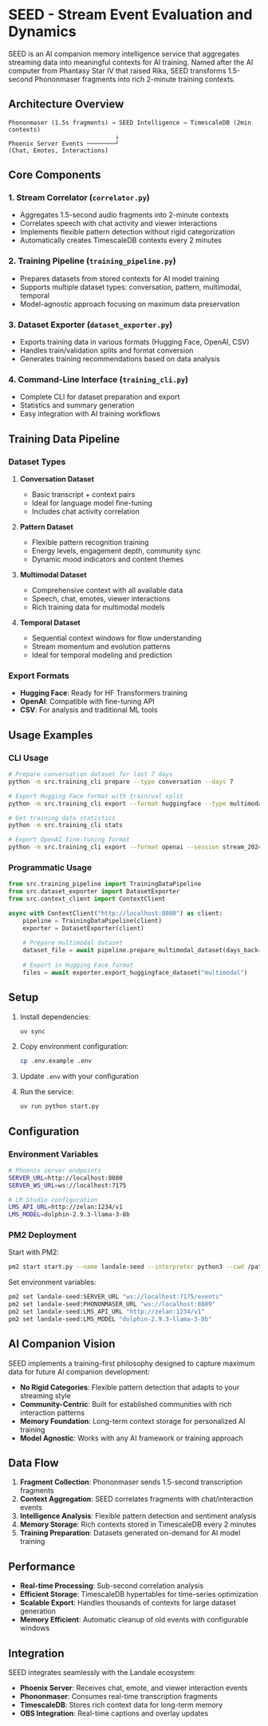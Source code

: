 # SEED - Stream Event Evaluation and Dynamics

SEED is an AI companion memory intelligence service that aggregates streaming data into meaningful contexts for AI training. Named after the AI computer from Phantasy Star IV that raised Rika, SEED transforms 1.5-second Phononmaser fragments into rich 2-minute training contexts.

## Architecture Overview

```
Phononmaser (1.5s fragments) → SEED Intelligence → TimescaleDB (2min contexts)
                              ↓
Phoenix Server Events ────────┘
(Chat, Emotes, Interactions)
```

## Core Components

### 1. Stream Correlator (`correlator.py`)
- Aggregates 1.5-second audio fragments into 2-minute contexts
- Correlates speech with chat activity and viewer interactions
- Implements flexible pattern detection without rigid categorization
- Automatically creates TimescaleDB contexts every 2 minutes

### 2. Training Pipeline (`training_pipeline.py`)
- Prepares datasets from stored contexts for AI model training
- Supports multiple dataset types: conversation, pattern, multimodal, temporal
- Model-agnostic approach focusing on maximum data preservation

### 3. Dataset Exporter (`dataset_exporter.py`)
- Exports training data in various formats (Hugging Face, OpenAI, CSV)
- Handles train/validation splits and format conversion
- Generates training recommendations based on data analysis

### 4. Command-Line Interface (`training_cli.py`)
- Complete CLI for dataset preparation and export
- Statistics and summary generation
- Easy integration with AI training workflows

## Training Data Pipeline

### Dataset Types

1. **Conversation Dataset**
   - Basic transcript + context pairs
   - Ideal for language model fine-tuning
   - Includes chat activity correlation

2. **Pattern Dataset**
   - Flexible pattern recognition training
   - Energy levels, engagement depth, community sync
   - Dynamic mood indicators and content themes

3. **Multimodal Dataset**
   - Comprehensive context with all available data
   - Speech, chat, emotes, viewer interactions
   - Rich training data for multimodal models

4. **Temporal Dataset**
   - Sequential context windows for flow understanding
   - Stream momentum and evolution patterns
   - Ideal for temporal modeling and prediction

### Export Formats

- **Hugging Face**: Ready for HF Transformers training
- **OpenAI**: Compatible with fine-tuning API
- **CSV**: For analysis and traditional ML tools

## Usage Examples

### CLI Usage

```bash
# Prepare conversation dataset for last 7 days
python -m src.training_cli prepare --type conversation --days 7

# Export Hugging Face format with train/val split
python -m src.training_cli export --format huggingface --type multimodal

# Get training data statistics
python -m src.training_cli stats

# Export OpenAI fine-tuning format
python -m src.training_cli export --format openai --session stream_2024_01_15
```

### Programmatic Usage

```python
from src.training_pipeline import TrainingDataPipeline
from src.dataset_exporter import DatasetExporter
from src.context_client import ContextClient

async with ContextClient("http://localhost:8080") as client:
    pipeline = TrainingDataPipeline(client)
    exporter = DatasetExporter(client)
    
    # Prepare multimodal dataset
    dataset_file = await pipeline.prepare_multimodal_dataset(days_back=14)
    
    # Export in Hugging Face format
    files = await exporter.export_huggingface_dataset("multimodal")
```

## Setup

1. Install dependencies:
   ```bash
   uv sync
   ```

2. Copy environment configuration:
   ```bash
   cp .env.example .env
   ```

3. Update `.env` with your configuration

4. Run the service:
   ```bash
   uv run python start.py
   ```

## Configuration

### Environment Variables

```bash
# Phoenix server endpoints
SERVER_URL=http://localhost:8080
SERVER_WS_URL=ws://localhost:7175

# LM Studio configuration
LMS_API_URL=http://zelan:1234/v1
LMS_MODEL=dolphin-2.9.3-llama-3-8b
```

### PM2 Deployment

Start with PM2:
```bash
pm2 start start.py --name landale-seed --interpreter python3 --cwd /path/to/landale/apps/seed
```

Set environment variables:
```bash
pm2 set landale-seed:SERVER_URL "ws://localhost:7175/events"
pm2 set landale-seed:PHONONMASER_URL "ws://localhost:8889"
pm2 set landale-seed:LMS_API_URL "http://zelan:1234/v1"
pm2 set landale-seed:LMS_MODEL "dolphin-2.9.3-llama-3-8b"
```

## AI Companion Vision

SEED implements a training-first philosophy designed to capture maximum data for future AI companion development:

- **No Rigid Categories**: Flexible pattern detection that adapts to your streaming style
- **Community-Centric**: Built for established communities with rich interaction patterns
- **Memory Foundation**: Long-term context storage for personalized AI training
- **Model Agnostic**: Works with any AI framework or training approach

## Data Flow

1. **Fragment Collection**: Phononmaser sends 1.5-second transcription fragments
2. **Context Aggregation**: SEED correlates fragments with chat/interaction events
3. **Intelligence Analysis**: Flexible pattern detection and sentiment analysis
4. **Memory Storage**: Rich contexts stored in TimescaleDB every 2 minutes
5. **Training Preparation**: Datasets generated on-demand for AI model training

## Performance

- **Real-time Processing**: Sub-second correlation analysis
- **Efficient Storage**: TimescaleDB hypertables for time-series optimization
- **Scalable Export**: Handles thousands of contexts for large dataset generation
- **Memory Efficient**: Automatic cleanup of old events with configurable windows

## Integration

SEED integrates seamlessly with the Landale ecosystem:
- **Phoenix Server**: Receives chat, emote, and viewer interaction events
- **Phononmaser**: Consumes real-time transcription fragments
- **TimescaleDB**: Stores rich context data for long-term memory
- **OBS Integration**: Real-time captions and overlay updates